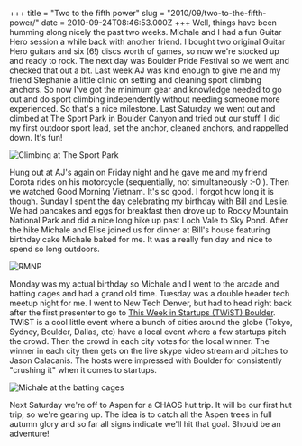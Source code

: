 +++
title = "Two to the fifth power"
slug = "2010/09/two-to-the-fifth-power/"
date = 2010-09-24T08:46:53.000Z
+++
Well, things have been humming along nicely the past two weeks. Michale and I had a fun Guitar Hero session a while back with another friend. I bought two original Guitar Hero guitars and six (6!) discs worth of games, so now we're stocked up and ready to rock. The next day was Boulder Pride Festival so we went and checked that out a bit. Last week AJ was kind enough to give me and my friend Stephanie a little clinic on setting and cleaning sport climbing anchors. So now I've got the minimum gear and knowledge needed to go out and do sport climbing independently without needing someone more experienced. So that's a nice milestone. Last Saturday we went out and climbed at The Sport Park in Boulder Canyon and tried out our stuff. I did my first outdoor sport lead, set the anchor, cleaned anchors, and rappelled down. It's fun!

![Climbing at The Sport Park](https://peterlyons-org.s3.amazonaws.com/photos/fall_2010/013_sport_park.jpg)

Hung out at AJ's again on Friday night and he gave me and my friend Dorota rides on his motorcycle (sequentially, not simultaneously :-0 ). Then we watched Good Morning Vietnam. It's so good. I forgot how long it is though. Sunday I spent the day celebrating my birthday with Bill and Leslie. We had pancakes and eggs for breakfast then drove up to Rocky Mountain National Park and did a nice long hike up past Loch Vale to Sky Pond. After the hike Michale and Elise joined us for dinner at Bill's house featuring birthday cake Michale baked for me. It was a really fun day and nice to spend so long outdoors.

![RMNP](https://peterlyons-org.s3.amazonaws.com/photos/fall_2010/020_RMNP.jpg)

Monday was my actual birthday so Michale and I went to the arcade and batting cages and had a grand old time. Tuesday was a double header tech meetup night for me. I went to New Tech Denver, but had to head right back after the first presenter to go to [This Week in Startups (TWiST) Boulder](http://thisweekin.com/thisweekin-startups/). TWiST is a cool little event where a bunch of cities around the globe (Tokyo, Sydney, Boulder, Dallas, etc) have a local event where a few startups pitch the crowd. Then the crowd in each city votes for the local winner. The winner in each city then gets on the live skype video stream and pitches to Jason Calacanis. The hosts were impressed with Boulder for consistently "crushing it" when it comes to startups.

![Michale at the batting cages](https://peterlyons-org.s3.amazonaws.com/photos/fall_2010/022_batting_cages.jpg)

Next Saturday we're off to Aspen for a CHAOS hut trip. It will be our first hut trip, so we're gearing up. The idea is to catch all the Aspen trees in full autumn glory and so far all signs indicate we'll hit that goal. Should be an adventure!